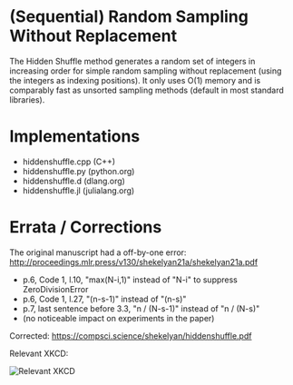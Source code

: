 # (Sequential) Random Sampling Without Replacement

The Hidden Shuffle method generates a random set of integers in increasing order for simple random sampling without replacement (using the integers as indexing positions). It only uses O(1) memory and is comparably fast as unsorted sampling methods (default in most standard libraries).

# Implementations

* hiddenshuffle.cpp (C++)
* hiddenshuffle.py (python.org)
* hiddenshuffle.d (dlang.org)
* hiddenshuffle.jl (julialang.org)

# Errata / Corrections

The original manuscript had a off-by-one error: http://proceedings.mlr.press/v130/shekelyan21a/shekelyan21a.pdf

* p.6, Code 1, l.10, "max(N-i,1)" instead of "N-i" to suppress ZeroDivisionError
* p.6, Code 1, l.27, "(n-s-1)" instead of "(n-s)"
* p.7, last sentence before 3.3, "n / (N-s-1)" instead of "n / (N-s)"
* (no noticeable impact on experiments in the paper)

Corrected: https://compsci.science/shekelyan/hiddenshuffle.pdf

Relevant XKCD:

![Relevant XKCD](https://imgs.xkcd.com/comics/new_years_eve.png)

